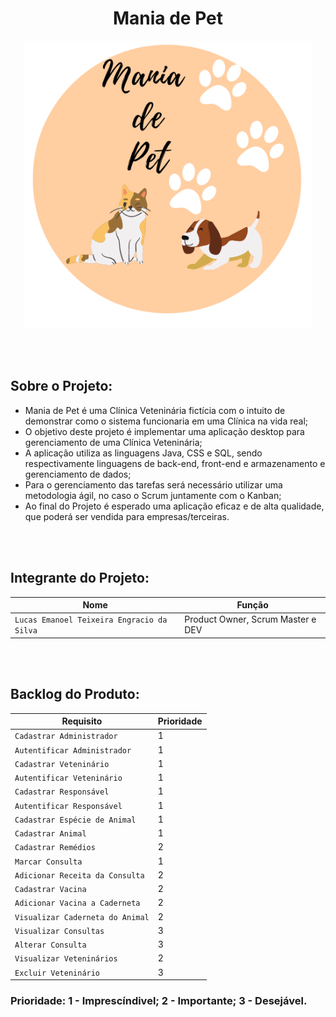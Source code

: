 <h1 align="center"> Mania de Pet</h1>

<p align = "center">
<img width="460" height="460" src="Images/Mania de Pet (1).png">
</p>
<br><br>

## Sobre o Projeto:

* Mania de Pet é uma Clínica Veteninária fictícia com o intuito de demonstrar como o sistema funcionaria em uma Clínica na vida real;
* O objetivo deste projeto é implementar uma aplicação desktop para gerenciamento de uma Clínica Veteninária;
* A aplicação utiliza as linguagens Java, CSS e SQL, sendo respectivamente linguagens de back-end, front-end e armazenamento e gerenciamento de dados; 
* Para o gerenciamento das tarefas será necessário utilizar uma metodologia ágil, no caso o Scrum juntamente com o Kanban;
* Ao final do Projeto é esperado uma aplicação eficaz e de alta qualidade, que poderá ser vendida para empresas/terceiras.

<br><br>

## Integrante do Projeto:

| Nome | Função |
| --- | --- |
| `Lucas Emanoel Teixeira Engracio da Silva` | Product Owner, Scrum Master e DEV |

<br><br>

## Backlog do Produto:

| Requisito | Prioridade |
| --- | --- |
| `Cadastrar Administrador` | 1 |
| `Autentificar Administrador` | 1 |
| `Cadastrar Veteninário` | 1 |
| `Autentificar Veteninário` | 1 |
| `Cadastrar Responsável` | 1 |
| `Autentificar Responsável` | 1 |
| `Cadastrar Espécie de Animal` | 1 |
| `Cadastrar Animal` | 1 |
| `Cadastrar Remédios` | 2 |
| `Marcar Consulta` | 1 |
| `Adicionar Receita da Consulta` | 2 |
| `Cadastrar Vacina` | 2 |
| `Adicionar Vacina a Caderneta` | 2 |
| `Visualizar Caderneta do Animal` | 2 |
| `Visualizar Consultas` | 3 |
| `Alterar Consulta` | 3 |
| `Visualizar Veteninários` | 2 |
| `Excluir Veteninário` | 3 |

### Prioridade: 1 - Imprescíndivel; 2 - Importante; 3 - Desejável.
